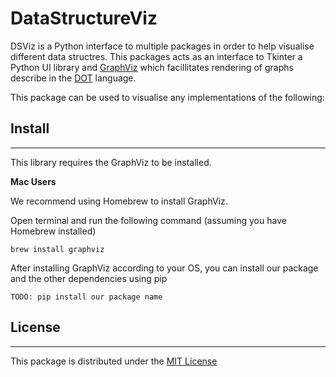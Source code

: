# DataStructureViz

DSViz is a Python interface to multiple packages in order to help visualise different data structres. This packages acts as an interface to Tkinter a Python UI library and [GraphViz](https://www.graphviz.org/) which facillitates rendering of graphs describe in the [DOT](https://www.graphviz.org/doc/info/lang.html) language.

This package can be used to visualise any implementations of the following:


## Install
-------

This library requires the GraphViz to be installed.


**Mac Users**

We recommend using Homebrew to install GraphViz.

Open terminal and run the following command (assuming you have Homebrew installed)

```
brew install graphviz
```

After installing GraphViz according to your OS, you can install our package and the other dependencies using pip

```
TODO: pip install our package name
```



## License
-------
This package is distributed under the [MIT License](https://github.com/IshMehta/DataStructureViz/blob/main/LICENSE)

